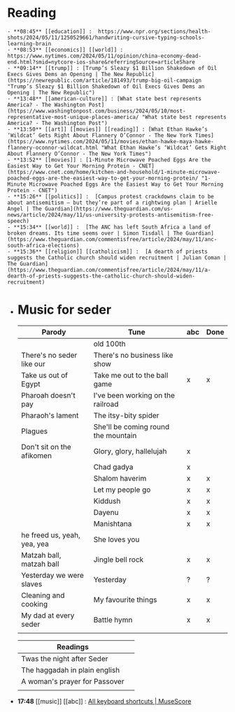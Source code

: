 # Reading
	- **08:45** [[education]] :  https://www.npr.org/sections/health-shots/2024/05/11/1250529661/handwriting-cursive-typing-schools-learning-brain
	- **08:53** [[economics]] [[world]] :  https://www.nytimes.com/2024/05/11/opinion/china-economy-dead-end.html?smid=nytcore-ios-share&referringSource=articleShare
	- **09:14** [[trump]] : [Trump’s Sleazy $1 Billion Shakedown of Oil Execs Gives Dems an Opening | The New Republic](https://newrepublic.com/article/181493/trump-big-oil-campaign "Trump’s Sleazy $1 Billion Shakedown of Oil Execs Gives Dems an Opening | The New Republic")
	- **13:48** [[american-culture]] : [What state best represents America? - The Washington Post](https://www.washingtonpost.com/business/2024/05/10/most-representative-most-unique-places-america/ "What state best represents America? - The Washington Post")
	- **13:50** [[art]] [[movies]] [[reading]] : [What Ethan Hawke’s ‘Wildcat’ Gets Right About Flannery O’Connor - The New York Times](https://www.nytimes.com/2024/05/11/movies/ethan-hawke-maya-hawke-flannery-oconnor-wildcat.html "What Ethan Hawke’s ‘Wildcat’ Gets Right About Flannery O’Connor - The New York Times")
	- **13:52** [[movies]] : [1-Minute Microwave Poached Eggs Are the Easiest Way to Get Your Morning Protein - CNET](https://www.cnet.com/home/kitchen-and-household/1-minute-microwave-poached-eggs-are-the-easiest-way-to-get-your-morning-protein/ "1-Minute Microwave Poached Eggs Are the Easiest Way to Get Your Morning Protein - CNET")
	- **15:26** [[politics]] :  [Campus protest crackdowns claim to be about antisemitism – but they’re part of a rightwing plan | Arielle Angel | The Guardian](https://www.theguardian.com/us-news/article/2024/may/11/us-university-protests-antisemitism-free-speech)
	- **15:34** [[world]] :  [The ANC has left South Africa a land of broken dreams. Its time seems over | Simon Tisdall | The Guardian](https://www.theguardian.com/commentisfree/article/2024/may/11/anc-south-africa-elections)
	- **15:36** [[religion]] [[catholicism]] :  [A dearth of priests suggests the Catholic church should widen recruitment | Julian Coman | The Guardian](https://www.theguardian.com/commentisfree/article/2024/may/11/a-dearth-of-priests-suggests-the-catholic-church-should-widen-recruitment)
- # Music for seder
  
  
  | Parody                      | Tune                                | abc | Done |
  | --------------------------- | ----------------------------------- | --- | ---- |
  |                             | old 100th                           |     |      |
  | There's no seder like our   | There's no business like show       |     |      |
  | Take us out of Egypt        | Take me out to the ball game        | x   | x    |
  | Pharoah doesn't pay         | I've been working on the railroad   |     |      |
  | Pharaoh's lament            | The itsy-bity spider                |     |      |
  | Plagues                     | She'll be coming round the mountain |     |      |
  | Don't sit on the afikomen   | Glory, glory, hallelujah            | x   |      |
  |                             | Chad gadya                          | x   |      |
  |                             | Shalom haverim                      | x   | x    |
  |                             | Let my people go                    | x   | x    |
  |                             | Kiddush                             | x   | x    |
  |                             | Dayenu                              | x   | x    |
  |                             | Manishtana                          | x   | x    |
  | he freed us, yeah, yea, yea | She loves you                       |     |      |
  | Matzah ball, matzah ball    | Jingle bell rock                    | x   | x    |
  | Yesterday we were slaves    | Yesterday                           | ?   | ?    |
  | Cleaning and cooking        | My favourite things                 | x   | x    |
  | My dad at every seder       | Battle hymn                         | x   | x    |
  |                             |                                     |     |      |
  
  | Readings                      |     |
  | ----------------------------- | --- |
  | Twas the night after Seder    |     |
  | The haggadah in plain english |     |
  | A woman's prayer for Passover |     |
  |                               |     |
- **17:48** [[music]] [[abc]] :  [All keyboard shortcuts | MuseScore](https://musescore.org/en/handbook/4/all-keyboard-shortcuts)